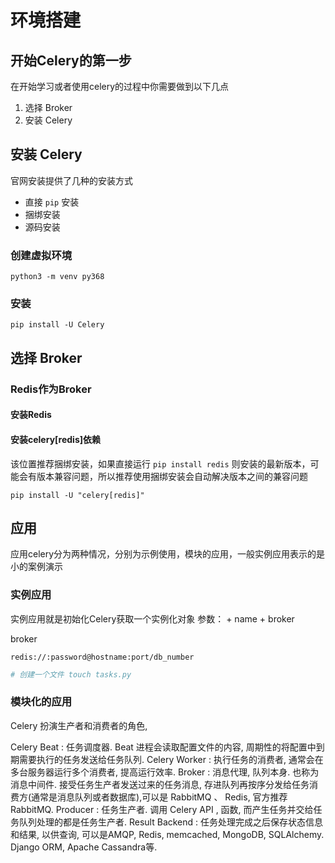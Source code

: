 # 环境搭建

## 开始Celery的第一步

在开始学习或者使用celery的过程中你需要做到以下几点
1. 选择 Broker
2. 安装 Celery

## 安装 Celery
官网安装提供了几种的安装方式
+ 直接 `pip` 安装
+ 捆绑安装
+ 源码安装

### 创建虚拟环境
```
python3 -m venv py368
```
### 安装

```
pip install -U Celery
```

## 选择 Broker

### Redis作为Broker

#### 安装Redis




#### 安装celery[redis]依赖
该位置推荐捆绑安装，如果直接运行 `pip install redis` 则安装的最新版本，可能会有版本兼容问题，所以推荐使用捆绑安装会自动解决版本之间的兼容问题
```
pip install -U "celery[redis]"
```

## 应用
应用celery分为两种情况，分别为示例使用，模块的应用，一般实例应用表示的是小的案例演示

### 实例应用

实例应用就是初始化Celery获取一个实例化对象
参数：
    + name 
    + broker

broker
```
redis://:password@hostname:port/db_number
```

```py
# 创建一个文件 touch tasks.py


```

### 模块化的应用











Celery 扮演生产者和消费者的角色,

Celery Beat : 任务调度器. Beat 进程会读取配置文件的内容, 周期性的将配置中到期需要执行的任务发送给任务队列.
Celery Worker : 执行任务的消费者, 通常会在多台服务器运行多个消费者, 提高运行效率.
Broker : 消息代理, 队列本身. 也称为消息中间件. 接受任务生产者发送过来的任务消息, 存进队列再按序分发给任务消费方(通常是消息队列或者数据库),可以是 RabbitMQ 、 Redis, 官方推荐 RabbitMQ.
Producer : 任务生产者. 调用 Celery API , 函数, 而产生任务并交给任务队列处理的都是任务生产者.
Result Backend : 任务处理完成之后保存状态信息和结果, 以供查询, 可以是AMQP, Redis, memcached, MongoDB, SQLAlchemy. Django ORM, Apache Cassandra等.






